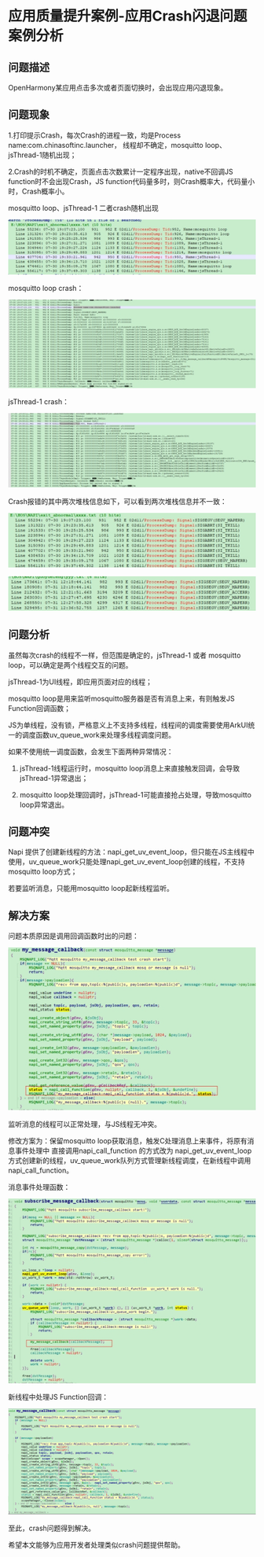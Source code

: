 # 应用质量提升案例-应用Crash闪退问题案例分析

## 问题描述

OpenHarmony某应用点击多次或者页面切换时，会出现应用闪退现象。



## 问题现象

1.打印提示Crash，每次Crash的进程一致，均是Process name:com.chinasoftinc.launcher， 线程却不确定，mosquitto loop、jsThread-1随机出现；

2.Crash的时机不确定，页面点击次数累计一定程序出现，native不回调JS function时不会出现Crash，JS function代码量多时，则Crash概率大，代码量小时，Crash概率小。

 mosquitto loop、jsThread-1 二者crash随机出现

![img](figures/crash_1.png) 

mosquitto loop crash：

![img](figures/crash_2.png) 

jsThread-1 crash：

![img](figures/crash_3.png) 

 Crash报错的其中两次堆栈信息如下，可以看到两次堆栈信息并不一致：

![img](figures/crash_4.png) 

![img](figures/crash_5.png) 



## 问题分析

虽然每次crash的线程不一样，但范围是确定的，jsThread-1 或者 mosquitto loop，可以确定是两个线程交互的问题。

jsThread-1为UI线程，即应用页面对应的线程；

mosquitto loop是用来监听mosquitto服务器是否有消息上来，有则触发JS Function回调函数；

JS为单线程，没有锁，严格意义上不支持多线程，线程间的调度需要使用ArkUI统一的调度函数uv_queue_work来处理多线程调度问题。

如果不使用统一调度函数，会发生下面两种异常情况：

1. jsThread-1线程运行时，mosquitto loop消息上来直接触发回调，会导致jsThread-1异常退出；

2. mosquitto loop处理回调时，jsThread-1可能直接抢占处理，导致mosquitto loop异常退出。

 

## 问题冲突

Napi 提供了创建新线程的方法：napi_get_uv_event_loop，但只能在JS主线程中使用，uv_queue_work只能处理napi_get_uv_event_loop创建的线程，不支持mosquitto loop方式；

若要监听消息，只能用mosquitto loop起新线程监听。



## 解决方案

问题本质原因是调用回调函数时出的问题：

![img](figures/crash_6.png) 

监听消息的线程可以正常处理，与JS线程无冲突。

修改方案为：保留mosquitto loop获取消息，触发C处理消息上来事件，将原有消息事件处理中 直接调用napi_call_function 的方式改为 napi_get_uv_event_loop方式创建新的线程，uv_queue_work队列方式管理新线程调度，在新线程中调用napi_call_function。

消息事件处理函数：

![img](figures/crash_7.png) 

 新线程中处理JS Function回调：

![img](figures/crash_8.png) 



至此，crash问题得到解决。

希望本文能够为应用开发者处理类似crash问题提供帮助。